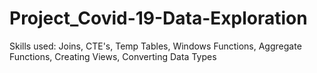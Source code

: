 # Project_Covid-19-Data-Exploration
Skills used: Joins, CTE's, Temp Tables, Windows Functions, Aggregate Functions, Creating Views, Converting Data Types
